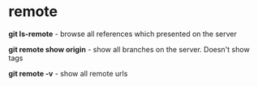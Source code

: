 # remote

**git ls-remote** - browse all references which presented on the server

**git remote show origin** - show all branches on the server. Doesn't show tags

**git remote -v** - show all remote urls
